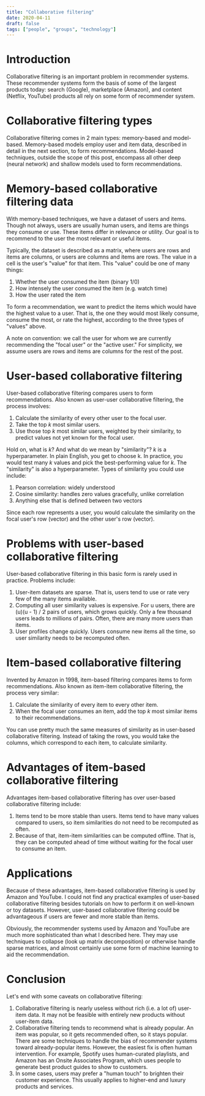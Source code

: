 ```yaml
---
title: "Collaborative filtering"
date: 2020-04-11
draft: false
tags: ["people", "groups", "technology"]
---
```

# Introduction
Collaborative filtering is an important problem in recommender systems. These recommender systems form the basis of some of the largest products today: search (Google), marketplace (Amazon), and content (Netflix, YouTube) products all rely on some form of recommender system.
# Collaborative filtering types
Collaborative filtering comes in 2 main types: memory-based and model-based. Memory-based models employ user and item data, described in detail in the next section, to form recommendations. Model-based techniques, outside the scope of this post, encompass all other deep (neural network) and shallow models used to form recommendations.
# Memory-based collaborative filtering data 
With memory-based techniques, we have a dataset of users and items. Though not always, users are usually human users, and items are things they consume or use. These items differ in relevance or utility. Our goal is to recommend to the user the most relevant or useful items.

Typically, the dataset is described as a matrix, where users are rows and items are columns, or users are columns and items are rows. The value in a cell is the user's "value" for that item. This "value" could be one of many things:
1. Whether the user consumed the item (binary 1/0)
2. How intensely the user consumed the item (e.g. watch time)
3. How the user rated the item

To form a recommendation, we want to predict the items which would have the highest value to a user. That is, the one they would most likely consume, consume the most, or rate the highest, according to the three types of "values" above.

A note on convention: we call the user for whom we are currently recommending the "focal user" or the "active user." For simplicity, we assume users are rows and items are columns for the rest of the post. 
# User-based collaborative filtering
User-based collaborative filtering compares users to form recommendations. Also known as user-user collaborative filtering, the process involves:
1. Calculate the similarity of every other user to the focal user.
2. Take the top _k_ most similar users.
3. Use those top _k_ most similar users, weighted by their similarity, to predict values not yet known for the focal user.

Hold on, what is _k_? And what do we mean by "similarity"? _k_ is a hyperparameter. In plain English, you get to choose k. In practice, you would test many _k_ values and pick the best-performing value for _k_. The "similarity" is also a hyperparameter. Types of similarity you could use include:
1. Pearson correlation: widely understood
2. Cosine similarity: handles zero values gracefully, unlike correlation
3. Anything else that is defined between two vectors

Since each row represents a user, you would calculate the similarity on the focal user's row (vector) and the other user's row (vector).
# Problems with user-based collaborative filtering
User-based collaborative filtering in this basic form is rarely used in practice. Problems include:
1. User-item datasets are sparse. That is, users tend to use or rate very few of the many items available.
2. Computing all user similarity values is expensive. For u users, there are (u)(u - 1) / 2 pairs of users, which grows quickly. Only a few thousand users leads to millions of pairs. Often, there are many more users than items.
3. User profiles change quickly. Users consume new items all the time, so user similarity needs to be recomputed often.
# Item-based collaborative filtering
Invented by Amazon in 1998, item-based filtering compares items to form recommendations. Also known as item-item collaborative filtering, the process very similar:
1. Calculate the similarity of every item to every other item.
2. When the focal user consumes an item, add the top _k_ most similar items to their recommendations.

You can use pretty much the same measures of similarity as in user-based collaborative filtering. Instead of taking the rows, you would take the columns, which correspond to each item, to calculate similarity.
# Advantages of item-based collaborative filtering
Advantages item-based collaborative filtering has over user-based collaborative filtering include:
1. Items tend to be more stable than users. Items tend to have many values compared to users, so item similarities do not need to be recomputed as often.
2. Because of that, item-item similarities can be computed offline. That is, they can be computed ahead of time without waiting for the focal user to consume an item.
# Applications
Because of these advantages, item-based collaborative filtering is used by Amazon and YouTube. I could not find any practical examples of user-based collaborative filtering besides tutorials on how to perform it on well-known or toy datasets. However, user-based collaborative filtering could be advantageous if users are fewer and more stable than items.

Obviously, the recommender systems used by Amazon and YouTube are much more sophisticated than what I described here. They may use techniques to collapse (look up matrix decomposition) or otherwise handle sparse matrices, and almost certainly use some form of machine learning to aid the recommendation.
# Conclusion
Let's end with some caveats on collaborative filtering:
1. Collaborative filtering is nearly useless without rich (i.e. a lot of) user-item data. It may not be feasible with entirely new products without user-item data.
2. Collaborative filtering tends to recommend what is already popular. An item was popular, so it gets recommended often, so it stays popular. There are some techniques to handle the bias of recommender systems toward already-popular items. However, the easiest fix is often human intervention. For example, Spotify uses human-curated playlists, and Amazon has an Onsite Associates Program, which uses people to generate best product guides to show to customers.
3. In some cases, users may prefer a "human touch" to brighten their customer experience. This usually applies to higher-end and luxury products and services.
